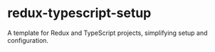 # redux-typescript-setup
A template for Redux and TypeScript projects, simplifying setup and configuration.
